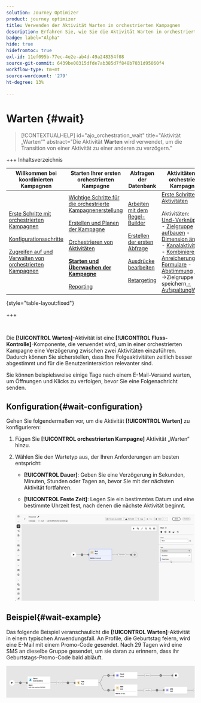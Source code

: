 ```yaml
---
solution: Journey Optimizer
product: journey optimizer
title: Verwenden der Aktivität Warten in orchestrierten Kampagnen
description: Erfahren Sie, wie Sie die Aktivität Warten in orchestrierten Kampagnen verwenden
badge: label="Alpha"
hide: true
hidefromtoc: true
exl-id: 11ef095b-77ec-4e2e-ab4d-49a248354f08
source-git-commit: 6439be00315dfde7ab385d7f848b7031d95060f4
workflow-type: tm+mt
source-wordcount: '279'
ht-degree: 13%

---
```


# Warten {#wait}

>[!CONTEXTUALHELP]
>id="ajo_orchestration_wait"
>title="Aktivität „Warten“"
>abstract="Die Aktivität **Warten** wird verwendet, um die Transition von einer Aktivität zu einer anderen zu verzögern."

+++ Inhaltsverzeichnis

| Willkommen bei koordinierten Kampagnen | Starten Ihrer ersten orchestrierten Kampagne | Abfragen der Datenbank | Aktivitäten für orchestrierte Kampagnen |
|---|---|---|---|
| [Erste Schritte mit orchestrierten Kampagnen](gs-orchestrated-campaigns.md)<br/><br/>[Konfigurationsschritte](configuration-steps.md)<br/><br/>[Zugreifen auf und Verwalten von orchestrierten Kampagnen](access-manage-orchestrated-campaigns.md) | [Wichtige Schritte für die orchestrierte Kampagnenerstellung](gs-campaign-creation.md)<br/><br/>[Erstellen und Planen der Kampagne](create-orchestrated-campaign.md)<br/><br/>[Orchestrieren von Aktivitäten](orchestrate-activities.md)<br/><br/><b>[Starten und Überwachen der Kampagne](start-monitor-campaigns.md)</b><br/><br/>[Reporting](reporting-campaigns.md) | [Arbeiten mit dem Regel-Builder](orchestrated-rule-builder.md)<br/><br/>[Erstellen der ersten Abfrage](build-query.md)<br/><br/>[Ausdrücke bearbeiten](edit-expressions.md)<br/><br/>[Retargeting](retarget.md) | [Erste Schritte mit Aktivitäten](activities/about-activities.md)<br/><br/>Aktivitäten:<br/>[Und-Verknüpfung](activities/and-join.md) - [Zielgruppe aufbauen](activities/build-audience.md) - [Dimension ändern](activities/change-dimension.md) - [Kanalaktivitäten](activities/channels.md) - [Kombinieren](activities/combine.md) - [Anreicherung](activities/deduplication.md) - [Formulare](activities/enrichment.md) - [Abstimmung](activities/fork.md) [&#128279;](activities/reconciliation.md) [&#128279;](save-audience.md) [&#128279;](activities/split.md) ->Zielgruppe speichern[ -AufspaltungWarten](activities/wait.md) |

{style="table-layout:fixed"}

+++

<br/>

Die **[!UICONTROL Warten]**-Aktivität ist eine **[!UICONTROL Fluss-Kontrolle]**-Komponente, die verwendet wird, um in einer orchestrierten Kampagne eine Verzögerung zwischen zwei Aktivitäten einzuführen. Dadurch können Sie sicherstellen, dass Ihre Folgeaktivitäten zeitlich besser abgestimmt und für die Benutzerinteraktion relevanter sind.

Sie können beispielsweise einige Tage nach einem E-Mail-Versand warten, um Öffnungen und Klicks zu verfolgen, bevor Sie eine Folgenachricht senden.

## Konfiguration{#wait-configuration}

Gehen Sie folgendermaßen vor, um die Aktivität **[!UICONTROL Warten]** zu konfigurieren:

1. Fügen Sie **[!UICONTROL orchestrierten Kampagne]** Aktivität „Warten“ hinzu.

1. Wählen Sie den Wartetyp aus, der Ihren Anforderungen am besten entspricht:

   * **[!UICONTROL Dauer]**: Geben Sie eine Verzögerung in Sekunden, Minuten, Stunden oder Tagen an, bevor Sie mit der nächsten Aktivität fortfahren.

   * **[!UICONTROL Feste Zeit]**: Legen Sie ein bestimmtes Datum und eine bestimmte Uhrzeit fest, nach denen die nächste Aktivität beginnt.

   ![](../assets/wait_activity.png)

## Beispiel{#wait-example}

Das folgende Beispiel veranschaulicht die **[!UICONTROL Warten]**-Aktivität in einem typischen Anwendungsfall.  An Profile, die Geburtstag feiern, wird eine E-Mail mit einem Promo-Code gesendet. Nach 29 Tagen wird eine SMS an dieselbe Gruppe gesendet, um sie daran zu erinnern, dass ihr Geburtstags-Promo-Code bald abläuft.

![](../assets/wait-example.png)
